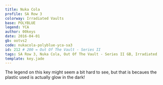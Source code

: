 ```yaml
---
title: Nuka Cola
profile: SA Row 3
colorway: Irradiated Vaults
base: POLYBLUE
legend: YCA
author: 00keys
date: 2016-04-01
gb: ootvs2
code: nukacola-polyblue-yca-sa3
id: 212 # 200 = Out Of The Vault - Series II
tags: SA Row 3, Nuka Cola, Out Of The Vault - Series II GB, Irradiated, Series II Parent Kit
template: key.jade
---
```


The legend on this key might seem a bit hard to see, but that is becaues the plastic used is actually glow in the dark!

